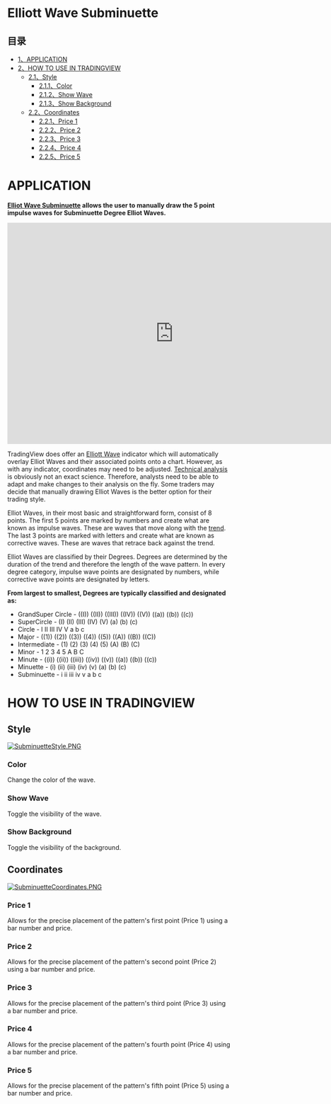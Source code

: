 # Elliott Wave Subminuette

## 目录

-   [1、APPLICATION](#APPLICATION)
-   [2、HOW TO USE IN TRADINGVIEW](#HOW_TO_USE_IN_TRADINGVIEW)
    -   [2.1、Style](#Style)
        -   [2.1.1、Color](#Color)
        -   [2.1.2、Show Wave](#Show_Wave)
        -   [2.1.3、Show Background](#Show_Background)
    -   [2.2、Coordinates](#Coordinates)
        -   [2.2.1、Price 1](#Price_1)
        -   [2.2.2、Price 2](#Price_2)
        -   [2.2.3、Price 3](#Price_3)
        -   [2.2.4、Price 4](#Price_4)
        -   [2.2.5、Price 5](#Price_5)

# APPLICATION

**[Elliot Wave Subminuette](https://www.tradingview.com/chart/elliottwaves/)  allows the user to manually draw the 5 point impulse waves for Subminuette Degree Elliot Waves.**

<iframe src="https://www.tradingview.com/embed/ESVBY8BX/" frameborder="0" width="750" height="500"></iframe>
  
TradingView does offer an  [Elliott Wave](https://www.tradingview.com/wiki/static/index.php?title=Elliott_Wave&action=edit&redlink=1 "Elliott Wave (page does not exist)")  indicator which will automatically overlay Elliot Waves and their associated points onto a chart. However, as with any indicator, coordinates may need to be adjusted.  [Technical analysis](https://www.tradingview.com/wiki/Technical_Analysis "Technical Analysis")  is obviously not an exact science. Therefore, analysts need to be able to adapt and make changes to their analysis on the fly. Some traders may decide that manually drawing Elliot Waves is the better option for their trading style.

Elliot Waves, in their most basic and straightforward form, consist of 8 points. The first 5 points are marked by numbers and create what are known as impulse waves. These are waves that move along with the  [trend](https://www.tradingview.com/wiki/Market_Trend "Market Trend"). The last 3 points are marked with letters and create what are known as corrective waves. These are waves that retrace back against the trend.

Elliot Waves are classified by their Degrees. Degrees are determined by the duration of the trend and therefore the length of the wave pattern. In every degree category, impulse wave points are designated by numbers, while corrective wave points are designated by letters.

  
**From largest to smallest, Degrees are typically classified and designated as:**

-   GrandSuper Circle - ((I)) ((II)) ((III)) ((IV)) ((V)) ((a)) ((b)) ((c))
-   SuperCircle - (I) (II) (III) (IV) (V) (a) (b) (c)
-   Circle - I II III IV V a b c
-   Major - ((1)) ((2)) ((3)) ((4)) ((5)) ((A)) ((B)) ((C))
-   Intermediate - (1) (2) (3) (4) (5) (A) (B) (C)
-   Minor - 1 2 3 4 5 A B C
-   Minute - ((i)) ((ii)) ((iii)) ((iv)) ((v)) ((a)) ((b)) ((c))
-   Minuette - (i) (ii) (iii) (iv) (v) (a) (b) (c)
-   Subminuette - i ii iii iv v a b c

  

# HOW TO USE IN TRADINGVIEW

## Style

[![SubminuetteStyle.PNG](https://wiki-pics.tradingview.com/tv/public/1/11/SubminuetteStyle.PNG)](https://www.tradingview.com/wiki/File:SubminuetteStyle.PNG)

### Color

Change the color of the wave.

### Show Wave

Toggle the visibility of the wave.

### Show Background

Toggle the visibility of the background.

## Coordinates

[![SubminuetteCoordinates.PNG](https://wiki-pics.tradingview.com/tv/public/7/7c/SubminuetteCoordinates.PNG)](https://www.tradingview.com/wiki/File:SubminuetteCoordinates.PNG)

### Price 1

Allows for the precise placement of the pattern's first point (Price 1) using a bar number and price.

### Price 2

Allows for the precise placement of the pattern's second point (Price 2) using a bar number and price.

### Price 3

Allows for the precise placement of the pattern's third point (Price 3) using a bar number and price.

### Price 4

Allows for the precise placement of the pattern's fourth point (Price 4) using a bar number and price.

### Price 5

Allows for the precise placement of the pattern's fifth point (Price 5) using a bar number and price.